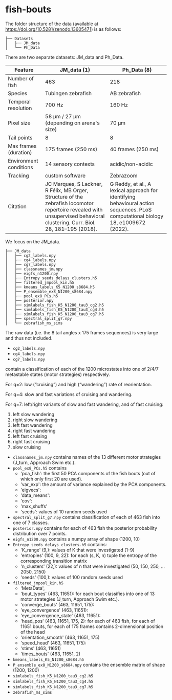 # fish-bouts

The folder structure of the data (available at https://doi.org/10.5281/zenodo.13605471) is as follows:

```
├── Datasets
│   ├── JM_data
│   └── Ph_Data
```

There are two separate datasets: JM_data and Ph_Data.

| Feature              | JM_data (1)                 | Ph_Data (8)               |
|----------------------|-----------------------------|---------------------------|
| Number of fish       | 463                         | 218                       |
| Species              | Tubingen zebrafish          | AB zebrafish              |
| Temporal resolution  | 700 Hz                      | 160 Hz                    |
| Pixel size           | 58 µm / 27 µm (depending on arena's size)               | 70 µm                     |
| Tail points          | 8                           | 8                         |
| Max frames (duration) | 175 frames (250 ms)        | 40 frames (250 ms)        |
| Environment conditions | 14 sensory contexts      | acidic/non-acidic      |
| Tracking             | custom software        | Zebrazoom       | 
| Citation   | JC Marques, S Lackner, R Félix, MB Orger, Structure of the zebrafish locomotor repertoire revealed with unsupervised behavioral clustering. Curr. Biol. 28, 181–195 (2018).   |  G Reddy, et al., A lexical approach for identifying behavioural action sequences. PLoS computational biology 18, e1009672 (2022).      |

We focus on the JM_data. 
```
├── JM_data
│   ├── cg2_labels.npy
│   ├── cg4_labels.npy
│   ├── cg7_labels.npy
│   ├── classnames_jm.npy
│   ├── eigfs_n1200.npy
│   ├── Entropy_seeds_delays_clusters.h5
│   ├── filtered_jmpool_kin.h5
│   ├── kmeans_labels_K5_N1200_s8684.h5
│   ├── P_ensemble_ex8_N1200_s8684.npy
│   ├── pool_ex8_PCs.h5
│   ├── posterior.npy
│   ├── simlabels_fish_K5_N1200_tau3_cg2.h5
│   ├── simlabels_fish_K5_N1200_tau3_cg4.h5
│   ├── simlabels_fish_K5_N1200_tau3_cg7.h5
│   ├── spectral_split_g7.npy
│   └── zebrafish_ms_sims
```

The raw data (i.e. the 8 tail angles x 175 frames sequences) is very large and thus not included. 

- ```cg2_labels.npy```
- ```cg4_labels.npy```
- ```cg7_labels.npy```

contain a classification of each of the 1200 microstates into one of 2/4/7 metastable states (motor strategies) respectively.

For q=2: low (“cruising”) and high (“wandering”) rate of reorientation.

For q=4: slow and fast variations of cruising and wandering.

For q=7: left/right variants of slow and fast wandering, and of fast cruising:
1. left slow wandering
2. right slow wandering
3. left fast wandering
4. right fast wandering
5. left fast cruising
6. right fast cruising
7. slow cruising

- ```classnames_jm.npy``` contains names of the 13 different motor strategies (J_turn, Approach Swim etc.).
- ```pool_ex8_PCs.h5``` contains
  - 'pca_fish': the first 50 PCA components of the fish bouts (out of which only first 20 are used).
  - 'var_exp': the amount of variance explained by the PCA components.
  - 'eigvecs': 
  - 'data_means': 
  - 'cov': 
  - 'max_shuffs'
  - 'seeds': values of 10 random seeds used
- ```spectral_split_g7.npy``` contains classification of each of 463 fish into one of 7 classes.
- ```posterior.npy``` contains for each of 463 fish the posterior probability distribution over 7 points.
- ```eigfs_n1200.npy``` contains a numpy array of shape (1200, 10)
- ```Entropy_seeds_delays_clusters.h5``` contains:
  - 'K_range' (9,): values of K that were investigated (1-9)
  - 'entropies' (100, 9, 22): for each (s, K, n) tuple the entropy of the corresponding transition matrix
  - 'n_clusters' (22,): values of n that were investigated (50,  150,  250, ... 2050, 2150)
  - 'seeds' (100,): values of 100 random seeds used
- ```filtered_jmpool_kin.h5```
  - 'MetaData',
  - 'bout_types' (463, 11651): for each bout classifies into one of 13 motor strategies (J_turn, Approach Swim etc.).
  - 'converge_bouts' (463, 11651, 175): 
  - 'eye_convergence' (463, 11651): 
  - 'eye_convergence_state' (463, 11651):
  - 'head_pos' (463, 11651, 175, 2): for each of 463 fish, for each of 11651 bouts, for each of 175 frames contains 2-dimensional position of the head
  - 'orientation_smooth' (463, 11651, 175)
  - 'speed_head' (463, 11651, 175): 
  - 'stims' (463, 11651)
  - 'times_bouts' (463, 11651, 2)
- ```kmeans_labels_K5_N1200_s8684.h5```
- ```P_ensemble_ex8_N1200_s8684.npy``` contains the ensemble matrix of shape (1200, 1200)
- ```simlabels_fish_K5_N1200_tau3_cg2.h5```
- ```simlabels_fish_K5_N1200_tau3_cg4.h5```
- ```simlabels_fish_K5_N1200_tau3_cg7.h5```
- ```zebrafish_ms_sims```
